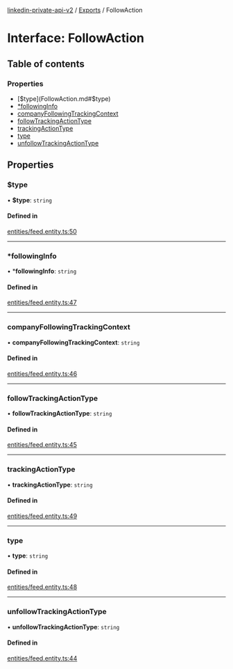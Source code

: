 [linkedin-private-api-v2](../README.md) / [Exports](../modules.md) / FollowAction

# Interface: FollowAction

## Table of contents

### Properties

- [$type](FollowAction.md#$type)
- [*followingInfo](FollowAction.md#*followinginfo)
- [companyFollowingTrackingContext](FollowAction.md#companyfollowingtrackingcontext)
- [followTrackingActionType](FollowAction.md#followtrackingactiontype)
- [trackingActionType](FollowAction.md#trackingactiontype)
- [type](FollowAction.md#type)
- [unfollowTrackingActionType](FollowAction.md#unfollowtrackingactiontype)

## Properties

### $type

• **$type**: `string`

#### Defined in

[entities/feed.entity.ts:50](https://github.com/akash-gupt/linkedin-private-api/blob/d170d2d/src/entities/feed.entity.ts#L50)

___

### *followingInfo

• ***followingInfo**: `string`

#### Defined in

[entities/feed.entity.ts:47](https://github.com/akash-gupt/linkedin-private-api/blob/d170d2d/src/entities/feed.entity.ts#L47)

___

### companyFollowingTrackingContext

• **companyFollowingTrackingContext**: `string`

#### Defined in

[entities/feed.entity.ts:46](https://github.com/akash-gupt/linkedin-private-api/blob/d170d2d/src/entities/feed.entity.ts#L46)

___

### followTrackingActionType

• **followTrackingActionType**: `string`

#### Defined in

[entities/feed.entity.ts:45](https://github.com/akash-gupt/linkedin-private-api/blob/d170d2d/src/entities/feed.entity.ts#L45)

___

### trackingActionType

• **trackingActionType**: `string`

#### Defined in

[entities/feed.entity.ts:49](https://github.com/akash-gupt/linkedin-private-api/blob/d170d2d/src/entities/feed.entity.ts#L49)

___

### type

• **type**: `string`

#### Defined in

[entities/feed.entity.ts:48](https://github.com/akash-gupt/linkedin-private-api/blob/d170d2d/src/entities/feed.entity.ts#L48)

___

### unfollowTrackingActionType

• **unfollowTrackingActionType**: `string`

#### Defined in

[entities/feed.entity.ts:44](https://github.com/akash-gupt/linkedin-private-api/blob/d170d2d/src/entities/feed.entity.ts#L44)
